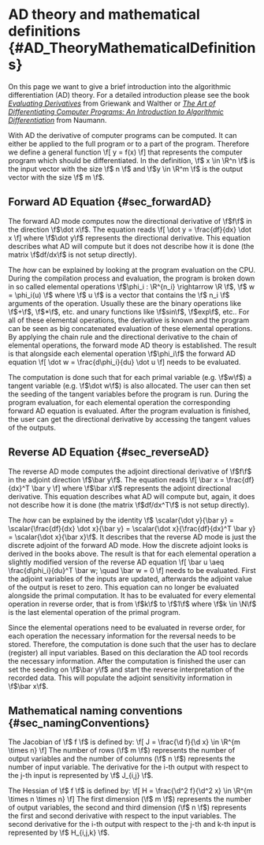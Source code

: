 AD theory and mathematical definitions {#AD_TheoryMathematicalDefinitions}
=======

On this page we want to give a brief introduction into the algorithmic differentiation (AD) theory. For a detailed introduction please see the
book [_Evaluating Derivatives_](https://doi.org/10.1137/1.9780898717761) from Griewank and Walther or
[_The Art of Differentiating Computer Programs: An Introduction to Algorithmic Differentiation_](https://doi.org/10.1137/1.9781611972078) from Naumann.

With AD the derivative of computer programs can be computed. It can either be applied to the full program or to a
part of the program. Therefore we define a general function
 \f[ y = f(x) \f]
that represents the computer program which should be differentiated.
In the definition, \f$ x \in \R^n \f$ is the input vector with the size \f$ n \f$ and \f$y \in \R^m \f$ is the output vector
with the size \f$ m \f$.

Forward AD Equation {#sec_forwardAD}
-------
The forward AD mode computes now the directional derivative of \f$f\f$ in the direction \f$\dot x\f$. The equation reads
\f[ \dot y = \frac{df}{dx} \dot x \f]
where \f$\dot y\f$ represents the directional derivative. This equation describes what AD will compute but it does not
describe how it is done (the matrix \f$df/dx\f$ is not setup directly).

The _how_ can be explained by looking at the program evaluation on the CPU. During the compilation process and
evaluation, the program is broken down in so called elemental operations \f$\phi_i : \R^{n_i} \rightarrow \R \f$,
\f$ w = \phi_i(u) \f$ where \f$ u \f$ is a vector that contains the \f$ n_i \f$ arguments of the operation. Usually these are the binary operations like \f$+\f$, \f$*\f$, etc. and unary functions like
\f$sin\f$, \f$exp\f$, etc.. For all of these elemental operations, the derivative is known and the program can be seen
as big concatenated evaluation of these elemental operations. By applying the chain rule and the directional derivative
to the chain of elemental operations, the forward mode AD theory is established. The result is that alongside each
elemental operation \f$\phi_i\f$ the forward AD equation \f[ \dot w = \frac{d\phi_i}{du} \dot u \f] needs to be
evaluated.

The computation is done such that for each primal variable (e.g. \f$w\f$) a tangent variable (e.g. \f$\dot w\f$) is also
allocated. The user can then set the seeding of the tangent variables before the program is run. During the program
evaluation, for each elemental operation the corresponding forward AD equation is evaluated. After the program evaluation
is finished, the user can get the directional derivative by accessing the tangent values of the outputs.

Reverse AD Equation {#sec_reverseAD}
-------

The reverse AD mode computes the adjoint directional derivative of \f$f\f$ in the adjoint direction \f$\bar y\f$. The
equation reads
\f[ \bar x = \frac{df}{dx}^T \bar y \f]
where \f$\bar x\f$ represents the adjoint directional derivative. This equation describes what AD will compute but, again, it
does not describe how it is done (the matrix \f$df/dx^T\f$ is not setup directly).

The _how_ can be explained by the identity \f$ \scalar{\dot y}{\bar y} = \scalar{\frac{df}{dx} \dot x}{\bar y} = \scalar{\dot x}{\frac{df}{dx}^T \bar y} = \scalar{\dot x}{\bar x}\f$.
It describes that the reverse AD mode is just the discrete adjoint of the forward AD mode. How the discrete adjoint
looks is derived in the books above. The result is that for each elemental operation a slightly modified version  of the
reverse AD equation
\f[ \bar u \aeq \frac{d\phi_i}{du}^T \bar w; \quad \bar w = 0 \f]
needs to be evaluated. First the adjoint variables of the inputs are updated, afterwards the adjoint value of the output
is reset to zero. This equation can no longer be evaluated alongside the primal computation. It has to be evaluated for
every elemental operation in reverse order, that is from \f$k\f$ to \f$1\f$ where \f$k \in \N\f$ is the last elemental
operation of the primal program.

Since the elemental operations need to be evaluated in reverse order, for each operation the necessary information for
the reversal needs to be stored. Therefore, the computation is done such that the user has to declare (register) all
input variables. Based on this declaration the AD tool records the necessary information. After the computation is
finished the user can set the seeding on \f$\bar y\f$ and start the reverse interpretation of the recorded data. This
will populate the adjoint sensitivity information in \f$\bar x\f$.

Mathematical naming conventions {#sec_namingConventions}
-------

The Jacobian of \f$ f \f$ is defined by:
 \f[ J = \frac{\d f}{\d x} \in \R^{m \times n} \f]
The number of rows (\f$ m \f$) represents the number of output variables and the number of columns (\f$ n \f$)
represents the number of input variable. The derivative for the i-th output with respect to the j-th input is
represented by \f$ J_{i,j} \f$.

The Hessian of \f$ f \f$ is defined by:
 \f[ H = \frac{\d^2 f}{\d^2 x} \in \R^{m \times n \times n} \f]
The first dimension (\f$ m \f$) represents the number of output variables, the second and third dimension (\f$ n \f$) represents the
first and second derivative with respect to the input variables.
The second derivative for the i-th output with respect to the j-th and k-th input is
represented by \f$ H_{i,j,k} \f$.
